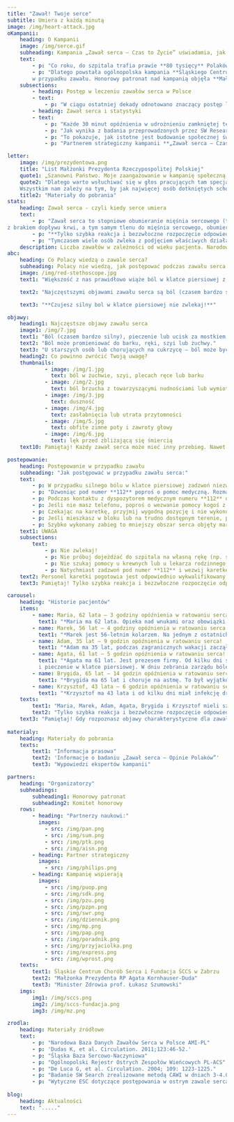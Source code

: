 ```yaml
---
title: "Zawał! Twoje serce"
subtitle: Umiera z każdą minutą
image: /img/heart-attack.jpg
oKampanii:
    heading: O Kampanii
    image: /img/serce.gif
    subheading: Kampania „Zawał serca – Czas to Życie” uświadamia, jak postępować w przypadku zawału serca. Kluczowy jest czas oraz wezwanie pogotowia.
    text: 
        - p: "Co roku, do szpitala trafia prawie **80 tysięcy** Polaków z zawałem serca.¹ Z badań wynika, że co czwarty pacjent umiera zanim jeszcze trafi do szpitala.² Dlaczego? Jedną z najważniejszych przyczyn jest zbyt długie zwlekanie z wezwaniem pomocy."
        - p: "Dlatego powstała ogólnopolska kampania **Śląskiego Centrum Chorób Serca w Zabrzu oraz Fundacji ŚCCS**, której celem jest skrócenie opóźnień leczenia zawału serca poprzez edukację na temat właściwego postępowania 
        w przypadku zawału. Honorowy patronat nad kampanią objęła **Małżonka Prezydenta RP, Agata Kornhauser-Duda**, a członkiem Komitetu Honorowego jest Minister Zdrowia **Prof. Łukasz Szumowski**."
    subsections: 
        - heading: Postęp w leczeniu zawałów serca w Polsce
        - text:
            - p: "W ciągu ostatniej dekady odnotowano znaczący postęp leczenia zawału serca w Polsce poprzez szerokie wprowadzenie tzw. interwencyjnych metod leczenia. Ponadto, Polska znajduje się w ścisłej czołówce w Europie pod względem liczby zabiegów angioplastyki tj. przezskórnego poszerzenia naczyń krwionośnych, które zostały zwężone lub zamknięte w wyniku choroby - najczęściej miażdżycy. Pozwoliło to znacznie obniżyć śmiertelność pacjentów z zawałem serca do około 18%.³ ⁴ Nadal jednak istnieje konieczność zmiany zachowań, które poprawią rokowania pacjentów. Obszarem, który wymaga szczególnej uwagi są tzw. opóźnienia przedszpitalne."
        - heading: Zawał serca i statystyki
        - text:
            - p: "Każde 30 minut opóźnienia w udrożnieniu zamkniętej tętnicy wieńcowej zwiększa ryzyko śmierci o 7,5%.⁵ **U połowy Polaków z zawałem serca, czas od pierwszych objawów do udzielenia profesjonalnej pomocy w ośrodku kardiologii interwencyjnej wynosi ponad 260 minut**.⁴ Od 2005 roku pomimo znaczącego zwiększenia liczby ośrodków kardiologii interwencyjnej w Polsce, czas ten uległ redukcji zaledwie o około 15%⁴"
            - p: "Jak wynika z badania przeprowadzonych przez SW Research „Zawał serca – Opinie Polaków”, aż 73,8%. Polaków wie, że ból w klatce piersiowej może oznaczać zawał lub inne problemy z sercem, **niestety tylko 22,2% badanych czując ból zadzwoniłoby po pogotowie**. Co czwarta osoba (23,5%) zareagowałaby natychmiast, podczas gdy trzy czwarte zwlekałoby z wezwaniem pomocy – co piąty respondent (18,5%) czekałby nawet do następnego dnia."
            - p: "To pokazuje, jak istotne jest budowanie społecznej świadomości problemu i edukacja w zakresie właściwej reakcji na zagrożenie związane z zawałem serca. "
            - p: "Partnerem strategiczny kampanii **„Zawał serca – Czas to Życie”** jest Philips."

letter:
    image: /img/prezydentowa.png
    title: "List Małżonki Prezydenta Rzeczypospolitej Polskiej"
    quote1: „Szanowni Państwo. Moje zaangażowanie w kampanię społeczną „Zawał serca – czas to życie” było decyzją świadomą, płynącą z przekonania, że należy głośno mówić o chorobach układu krążenia, chorobach pozostających nadal główną przyczyną umieralności w Polsce. Śląskie Centrum Chorób Serca w Zabrzu ma w swojej długiej historii wiele udanych operacji i zabiegów ratujących życie. 
    quote2: "Dlatego warto wsłuchiwać się w głos pracujących tam specjalistów, kiedy mówią o potrzebie edukacji społecznej w zakresie objawów zawału serca i czynników ryzyka jego wystąpienia, a także metod leczenia i stosowania profilaktyki zawałowej.
    Wszystkim nam zależy na tym, by jak najwięcej osób dotkniętych schorzeniami sercowo-naczyniowymi, a przede wszystkim zawałem serca, otrzymało na czas skuteczną pomoc. W związku z tym odczuwamy potrzebę podejmowania inicjatyw promujących zachowania, które skracają czas oczekiwania na udzielenie tej pomocy. Uczmy się więc stale, jak rozpoznawać niepokojące symptomy. Poznajmy podstawowe czynności, które możemy sami wykonać, by uratować komuś życie przed przybyciem pomocy medycznej. Naprawdę bardzo dużo zależy od nas samych, naszej odpowiedzialności, a przede wszystkim wiedzy i szybkiego działania. Pamiętajmy, że serce mamy tylko jedno. Dbajmy o nie. Namawiajmy też innych do prowadzenia zdrowego trybu życia i poddawania się okresowym badaniom kardiologicznym. Gorąco państwa do tego namawiam.\""
    title2: "Materiały do pobrania"
stats:
    heading: Zawał serca - czyli kiedy serce umiera
    text:
        - p: "Zawał serca to stopniowe obumieranie mięśnia sercowego (tzw. martwica) wywołane niedrożnością naczynia lub naczyń krwionośnych, które się w nim znajdują. W związku 
z brakiem dopływu krwi, a tym samym tlenu do mięśnia sercowego, obumiera „zajęty” fragment serca. Martwica powiększa się z każdą minutą trwania zawału."
        - p: "**Tylko szybka reakcja i bezzwłoczne rozpoczęcie odpowiedniego leczenia zwiększają szansę na przeżycie oraz dobrą jakość życia po zawale.**"
        - p: "Tymczasem wiele osób zwleka z podjęciem właściwych działań. W kampanii poznajemy historie pacjentów, dla których codzienne obowiązki, różne obawy oraz przypisywanie złego samopoczucia innym powodom wpłynęło na wielogodzinne opóźnienie w uzyskaniu pomocy. Osoby te, zamiast wezwania karetki, podejmowały próby konsultacji ich samopoczucia z rodziną, umówienia wizyty do lekarza pierwszego kontaktu lub samodzielnie jechali na pogotowie, co opóźniało otrzymanie specjalistycznej pomocy i mogło stanowić dodatkowe zagrożenie dla ich stanu zdrowia, a nawet życia."
    description: Liczba zawałów w zależności od wieku pacjenta. Narodowa Baza Danych Zawałów Serca w Polsce AMI-PL.
abc:
    heading: Co Polacy wiedzą o zawale serca?
    subheading: Polacy nie wiedzą, jak postępować podczas zawału serca!
    image: /img/red-stethoscope.jpg
    text1: "Większość z nas prawidłowo wiąże ból w klatce piersiowej z zawałem lub inną chorobą serca. **Ale tylko co czwarta osoba w przypadku pojawienia się takiego objawu zareagowałaby natychmiast** – wynika z najnowszych badań SW Research „Zawał serca – Opinie Polaków”.⁶ Tymczasem czas w zawale jest kwestią kluczową: im szybciej uzyskamy profesjonalną pomoc, tym większe szanse na przeżycie i lepsze wyniki leczenia."

    text2: "Najczęstszymi objawami zawału serca są ból (czasem bardzo silny), pieczenie lub ucisk za mostkiem w klatce piersiowej. Występują one u większości chorych. Dobra wiadomość jest taka, że 74 proc. Polaków wie, że ból w klatce może oznaczać zawał lub inne problemy z sercem. Niestety, dużo gorzej jest z wiedzą, jak w tej sytuacji się zachować. **Tylko 22,2 proc. osób czując ból w klatce zadzwoniłoby po pogotowie**. Co czwarta osoba (23,5 proc.) zareagowałoby natychmiast, podczas gdy trzy czwarte zwlekałoby z wezwaniem pomocy – co piąty respondent (18,5 proc.) nawet do następnego dnia. A przecież – jak podkreślają lekarze – od momentu zawału serca pomoc powinna być udzielona jak najszybciej, a **od chwili rozpoznania zawału do zastosowania skutecznego leczenia nie powinno upłynąć więcej niż 60 – 90 min**.⁷ W przeciwnym razie może dojść do zgonu lub poważnych powikłań, np. niewydolności serca. Te mało optymistyczne wnioski płyną z badania pt. „Zawał serca – Opinie Polaków” przeprowadzonego we wrześniu 2018 roku przez SW Research na grupie 1376 osób6 w ramach kampanii „Zawał serca – Czas to Życie”."

    text3: "**Czujesz silny bol w klatce piersiowej nie zwlekaj!**"

objawy:
    heading1: Najczęstsze objawy zawału serca
    image1: /img/7.jpg
    text1: "Ból (czasem bardzo silny), pieczenie lub ucisk za mostkiem w klatce piersiowej – ma charakter rozlany, a nie punktowy; może się utrzymywać stale lub wielokrotnie ustępować i nawracać. Bólowi może towarzyszyć silny lęk."
    text2: "Ból może promieniować do barku, ręki, szyi lub żuchwy."
    text3: "U starszych osób lub chorujących na cukrzycę – ból może być mniej nasilony lub mniej charakterystyczny albo występować rzadziej."
    heading2: Co powinno zwrócić Twoją uwagę?
    thumbnails:
            - image: /img/1.jpg
              text: ból w żuchwie, szyi, plecach ręce lub barku
            - image: /img/2.jpg
              text: ból brzucha z towarzyszącymi nudnościami lub wymiotami
            - image: /img/3.jpg
              text: duszność
            - image: /img/4.jpg
              text: zasłabnięcia lub utrata przytomności
            - image: /img/5.jpg
              text: obfite zimne poty i zawroty głowy
            - image: /img/6.jpg
              text: lęk przed zbliżającą się śmiercią
    text10: Pamiętaj! Każdy zawał serca może mieć inny przebieg. Nawet u tej samej osoby, objawy kolejnego zawału mogą być inne.

postepowanie:
    heading: Postępowanie w przypadku zawału
    subheading: "Jak postępować w przypadku zawału serca:"
    text:
        - p: W przypadku silnego bólu w klatce piersiowej zadzwoń niezwłocznie pod numer **112**. 
        - p: "Dzwoniąc pod numer **112** poproś o pomoc medyczną. Rozmawiaj spokojnie, a gdy sprawia Ci to trudność, poproś o pomoc inną osobę."
        - p: Podczas kontaktu z dyspozytorem medycznym numeru **112** odpowiadaj konkretnie na zadawane pytania. Podaj dokładny adres, pod którym się znajdujesz i nie rozłączaj się przed końcem rozmowy.
        - p: Jeśli nie masz telefonu, poproś o wezwanie pomocy kogoś z otoczenia. 
        - p: Czekając na karetkę, przyjmij wygodną pozycję i nie wykonuj zbędnych czynności.
        - p: Jeśli mieszkasz w bloku lub na trudno dostępnym terenie, poproś kogoś, aby pomógł ratownikom Cię zlokalizować.
        - p: Szybko wykonany zabieg to mniejszy obszar serca objęty martwicą (tzw. blizna pozawałowa) i mniejsze ryzyko zgonu lub rozwoju groźnych powikłań, takich jak niewydolność serca.
    text1: UWAGA
    subsections:
        text:
            - p: Nie zwlekaj!
            - p: Nie próbuj dojeżdżać do szpitala na własną rękę (np. samochodem lub komunikacją miejską);
            - p: Nie szukaj pomocy u krewnych lub u lekarza rodzinnego;
            - p: Natychmiast zadzwoń pod numer **112** i wezwij karetkę pogotowia.
    text2: Personel karetki pogotowia jest odpowiednio wykwalifikowany, by udzielić Ci pierwszej pomocy w przypadku zawału serca. Karetka zapewni szybki i bezpośredni dojazd do ośrodka, gdzie zostanie Ci udzielona dalsza pomoc.
    text3: Pamiętaj! Tylko szybka reakcja i bezzwłoczne rozpoczęcie odpowiedniego leczenia zwiększają szansę na przeżycie oraz dobrą jakość życia po zawale.

carousel:
    heading: "Historie pacjentów"
    items:
        - name: Maria, 62 lata – 3 godziny opóźnienia w ratowaniu serca!
          text1: "*Maria ma 62 lata. Opieka nad wnukami oraz obowiązki domowe sprawiły, że pomimo charakterystycznego bólu za mostkiem zwlekała z wezwaniem pomocy. Gdy ból robił się nieznośny, umówiła się na wizytę do lekarza rodzinnego. Karetkę wezwała pielęgniarka z przychodni, po wykonaniu EKG. Brak natychmiastowej reakcji i wezwania pogotowia ratunkowego przez Marię, gdy tylko pojawił się ból w klatce piersiowej, opóźniły rozpoczęcie prawidłowego leczenia o 3 godziny!*"
        - name: Marek, 56 lat – 4 godziny opóźnienia w ratowaniu serca!
          text1: "*Marek jest 56-letnim kolarzem. Na jednym z ostatnich rajdów zlekceważył narastający ból w klatce piersiowej, myśląc, że to przemęczenie i ból mięśni po intensywnym treningu. Karetkę wezwali współuczestnicy rajdu, kiedy Marek nie był już w stanie jechać dalej. Niechęć Marka do wezwania pomocy sprawiła, że uzyskał on profesjonalną pomoc dopiero po 4 godzinach od rozpoczęcia zawału.*"
        - name: Adam, 35 lat – 9 godzin opóźnienia w ratowaniu serca!
          text1: "*Adam ma 35 lat, podczas zagranicznych wakacji zaczął nagle odczuwać ból lewego barku, promieniujący do dłoni. Nie zgłaszał się do lekarza podejrzewając uraz w trakcie pływania, ponadto nie był pewny jakie koszty musiałby ponieść za dodatkową opiekę lekarską za granicą. Gdy ból nie ustępował, po 8 godzinach zgłosił się do hotelowego ambulatorium, gdzie lekarz rozpoznał zawał i wezwał karetkę. Obawy Adama sprawiły, że wdrożenie odpowiedniego leczenia zawału serca było opóźnione o 9 godzin.*"
        - name: Agata, 61 lat – 5 godzin opóźnienia w ratowaniu serca!
          text1: "*Agata ma 61 lat. Jest prezesem firmy. Od kilku dni skarżyła się na nawracający ucisk 
          i pieczenie w klatce piersiowej. W dniu zebrania zarządu bóle przybrały na sile, ale zamiast wezwać karetkę Pani Prezes przyjęła leki na nadciśnienie tętnicze. Dopiero po zakończonym posiedzeniu, jeden ze współpracowników zawiózł Agatę do szpitala. Przedkładanie innych spraw ponad zdrowie spowodowało opóźnienie w rozpoczęciu leczenia zawału u Agaty o 5 godzin, a dojazd do szpitala na własną rękę stanowił dodatkowe narażenie zdrowia i życia pacjentki.*"
        - name: Brygida, 65 lat – 14 godzin opóźnienia w ratowaniu serca!
          text1: "*Brygida ma 65 lat i choruje na astmę. To był wyjątkowy dzień - ślub jej córki. Brygida już kiedy wstawała rano poczuła ból w klatce piersiowej, miała duszności i drżały jej dłonie. Uznała jednak, że to napad astmatyczny. Po zażyciu leków oraz krótkim odpoczynku, poczuła się trochę lepiej. Podczas trwania uroczystości weselnej Brygida czuła się coraz gorzej. Ostatecznie to rodzina wezwała karetkę pogotowia, która odwiozła chorą do szpitala. Zwlekanie z wezwaniem pogotowia ratunkowego spowodowało opóźnienie w leczeniu zawału u Brygidy o 14 godzin!*"
        - name: Krzysztof, 43 lata – 6 godzin opóźnienia w ratowaniu serca!
          text1: "*Krzysztof ma 43 lata i od kilku dni miał infekcję dróg oddechowych. Lekarz zalecił mu przyjmowanie antybiotyku i leków przeciwgorączkowych. Po kilku dniach leczenia pojawił się u Krzysztofa dziwny ból w klatce piersiowej. Kiedy ból kolejny raz się nasilił, Krzysztof pojechał samochodem do szpitala. Podczas konsultacji z lekarzem, rozpoznano u niego zawał serca. Decyzja o dojeździe na Izbę Przyjęć we własnym zakresie, wiązała się z narażeniem życia i zdrowia Krzysztofa, a brak natychmiastowej reakcji na objawy zawału spowodował ponad 6-cio godzinne opóźnienie w rozpoczęciu leczenia.*"
    texts:
        text1: "Maria, Marek, Adam, Agata, Brygida i Krzysztof mieli szczęście, że mimo opóźnionej reakcji na objawy zawału, specjaliści zdążyli udzielić im pomocy. Obecna kondycja ich serca nie pozwoli im jednak cieszyć się taka aktywnością, jaką znali przed zawałem."
        text2: "Tylko szybka reakcja i bezzwłoczne rozpoczęcie odpowiedniego leczenia zwiększają szansę na przeżycie oraz dobrą jakość życia po zawale."
    text3: "Pamiętaj! Gdy rozpoznasz objawy charakterystyczne dla zawału serca u siebie lub osoby w Twoim otoczeniu nie zwlekaj. Zadzwoń po pogotowie!"
        
materialy:
    heading: Materiały do pobrania
    texts:
        text1: "Informacja prasowa"
        text2: 'Informacje o badaniu „Zawał serca – Opinie Polaków”'
        text3: "Wypowiedzi ekspertów kampanii"

partners:
    heading: "Organizatorzy"
    subheadings:
        subheading1: Honorowy patronat
        subheading2: Komitet honorowy
    rows:
        - heading: "Partnerzy naukowi:"
          images: 
            - src: /img/pan.png
            - src: /img/sum.png
            - src: /img/ptk.png
            - src: /img/aisn.png
        - heading: Partner strategiczny
          images: 
            - src: /img/philips.png
        - heading: Kampanię wspierają
          images: 
            - src: /img/puop.png
            - src: /img/sdk.png
            - src: /img/pzu.png
            - src: /img/pzpn.png
            - src: /img/swr.png
            - src: /img/dziennik.png
            - src: /img/mp.png
            - src: /img/pap.png
            - src: /img/poradnik.png
            - src: /img/przyjaciolka.png
            - src: /img/express.png
            - src: /img/wprost.png
    texts:
        text1: Śląskie Centrum Chorób Serca i Fundacja ŚCCS w Zabrzu
        text2: "Małżonka Prezydenta RP Agata Kornhauser-Duda"
        text3: "Minister Zdrowia prof. Łukasz Szumowski"
    imgs:
        img1: /img/sccs.png
        img2: /img/sccs-fundacja.png
        img3: /img/mz.png

zrodla: 
    heading: Materiały źródłowe
    text:
        - p: "Narodowa Baza Danych Zawałów Serca w Polsce AMI-PL"
        - p: 'Dudas K, et al. Circulation. 2011;123:46-52.'
        - p: "Śląska Baza Sercowo-Naczyniowa"
        - p: "Ogólnopolski Rejestr Ostrych Zespołów Wieńcowych PL-ACS"
        - p: "De Luca G, et al. Circulation. 2004; 109: 1223-1225."
        - p: "Badanie SW Search zrealizowane metodą CAWI w dniach 3-4.09.2018 na grupie 1376 respondentów, w ramach kampanii „Zawał serca - Czas to Życie."
        - p: "Wytyczne ESC dotyczące postępowania w ostrym zawale serca z uniesieniem odcinka ST w 2017 roku (Kardiologia Polska 2018; 76, 2: 229–313)"
        
blog: 
    heading: Aktualności
    text: "....."
---
```

